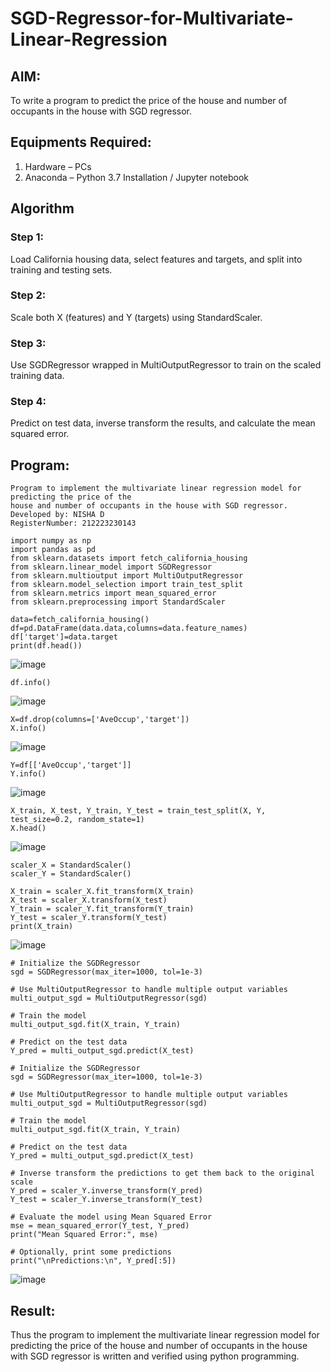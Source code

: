 # SGD-Regressor-for-Multivariate-Linear-Regression

## AIM:
To write a program to predict the price of the house and number of occupants in the house with SGD regressor.

## Equipments Required:
1. Hardware – PCs
2. Anaconda – Python 3.7 Installation / Jupyter notebook

## Algorithm
### Step 1: 
Load California housing data, select features and targets, and split into training and testing sets.
### Step 2:
Scale both X (features) and Y (targets) using StandardScaler.
### Step 3:
Use SGDRegressor wrapped in MultiOutputRegressor to train on the scaled training data.
### Step 4:
Predict on test data, inverse transform the results, and calculate the mean squared error.


## Program:
```
Program to implement the multivariate linear regression model for predicting the price of the
house and number of occupants in the house with SGD regressor.
Developed by: NISHA D
RegisterNumber: 212223230143

import numpy as np
import pandas as pd
from sklearn.datasets import fetch_california_housing
from sklearn.linear_model import SGDRegressor
from sklearn.multioutput import MultiOutputRegressor
from sklearn.model_selection import train_test_split
from sklearn.metrics import mean_squared_error
from sklearn.preprocessing import StandardScaler

data=fetch_california_housing()
df=pd.DataFrame(data.data,columns=data.feature_names)
df['target']=data.target
print(df.head())
```
![image](https://github.com/user-attachments/assets/527a974c-4a0f-4c21-9a23-40d2d927fd51)
```
df.info()
```
![image](https://github.com/user-attachments/assets/acad642a-6879-4dd5-acf6-3a623c06bcee)
```
X=df.drop(columns=['AveOccup','target'])
X.info()
```
![image](https://github.com/user-attachments/assets/75fb51aa-d69a-4c6c-abbe-520cb0f90649)
```
Y=df[['AveOccup','target']]
Y.info()
```
![image](https://github.com/user-attachments/assets/6d9bd824-655a-4ff2-bdc8-7e139066f3e8)
```
X_train, X_test, Y_train, Y_test = train_test_split(X, Y, test_size=0.2, random_state=1)
X.head()
```
![image](https://github.com/user-attachments/assets/8efe2823-7328-459d-9667-ad5be304c9bb)

```
scaler_X = StandardScaler()
scaler_Y = StandardScaler()

X_train = scaler_X.fit_transform(X_train)
X_test = scaler_X.transform(X_test)
Y_train = scaler_Y.fit_transform(Y_train)
Y_test = scaler_Y.transform(Y_test)
print(X_train)
```
![image](https://github.com/user-attachments/assets/85f84686-2d97-48da-a96d-aba969c91e4b)

```
# Initialize the SGDRegressor
sgd = SGDRegressor(max_iter=1000, tol=1e-3)

# Use MultiOutputRegressor to handle multiple output variables
multi_output_sgd = MultiOutputRegressor(sgd)

# Train the model
multi_output_sgd.fit(X_train, Y_train)

# Predict on the test data
Y_pred = multi_output_sgd.predict(X_test)

# Initialize the SGDRegressor
sgd = SGDRegressor(max_iter=1000, tol=1e-3)

# Use MultiOutputRegressor to handle multiple output variables
multi_output_sgd = MultiOutputRegressor(sgd)

# Train the model
multi_output_sgd.fit(X_train, Y_train)

# Predict on the test data
Y_pred = multi_output_sgd.predict(X_test)

# Inverse transform the predictions to get them back to the original scale
Y_pred = scaler_Y.inverse_transform(Y_pred)
Y_test = scaler_Y.inverse_transform(Y_test)

# Evaluate the model using Mean Squared Error
mse = mean_squared_error(Y_test, Y_pred)
print("Mean Squared Error:", mse)

# Optionally, print some predictions
print("\nPredictions:\n", Y_pred[:5])
```
![image](https://github.com/user-attachments/assets/5aadc1d5-2539-4c5d-85d2-91d0caf2bb24)

## Result:
Thus the program to implement the multivariate linear regression model for predicting the price of the house and number of occupants in the house with SGD regressor is written and verified using python programming.

